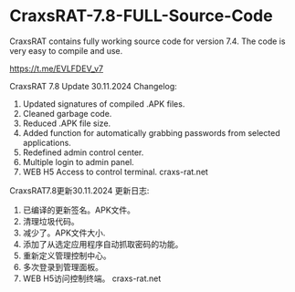 # CraxsRAT-7.8-FULL-Source-Code
CraxsRAT contains fully working source code for version 7.4.  The code is very easy to compile and use.

https://t.me/EVLFDEV_v7

CraxsRAT 7.8 Update 30.11.2024
Changelog:
1. Updated signatures of compiled .APK files.
2. Cleaned garbage code.
3. Reduced .APK file size.
4. Added function for automatically grabbing passwords from selected applications.
5. Redefined admin control center. 
6. Multiple login to admin panel.
7. WEB H5 Access to control terminal.
craxs-rat.net
 

CraxsRAT7.8更新30.11.2024
更新日志:
1. 已编译的更新签名。APK文件。
2. 清理垃圾代码。
3. 减少了。APK文件大小.
4. 添加了从选定应用程序自动抓取密码的功能。
5. 重新定义管理控制中心。 
6. 多次登录到管理面板。
7. WEB H5访问控制终端。
craxs-rat.net
